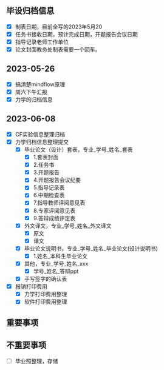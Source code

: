 ## 毕设归档信息
- [x] 制表日期，目前全写的2023年5月20
- [x] 任务书接收日期，预计完成日期，开题报告会议日期
- [x] 指导记录老师工作单位
- [x] 论文封面教务处制表需要一个回车。
## 2023-05-26
- [x] 搞清楚mindflow原理
- [x] 周六下午汇报
- [x] 力学的归档信息
## 2023-06-08
- [x] CF实验信息整理归档
- [x] 力学归档信息整理提交
	- [x] 毕业论文（设计）套表，专业_学号_姓名_套表
		- [x] 1.套表封面
		- [x] 2.任务书
		- [x] 3.开题报告
		- [x] 4.开题报告会议纪要
		- [x] 5.指导记录表
		- [x] 6.中期检查表
		- [x] 7.指导教师评阅意见表
		- [x] 8.专家评阅意见表
		- [x] 9.答辩成绩评定表
	- [x] 外文译文，专业_学号_姓名_外文译文
		- [x] 原文
		- [x] 译文
	- [x] 毕业论文说明书，专业_学号_姓名_毕业论文(设计说明书)
		- [x] 1.姓名_本科生毕业论文
	- [x] 其他，专业_学号_姓名_xxx
		- [x] 学号_姓名_答辩ppt
	- [x] 手写签字的确认表
- [x]  报销打印费用
	- [x] 力学打印费用整理
	- [x] 软件打印费用整理
## 重要事项
## 不重要事项
- [ ] 毕业照整理，存储